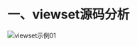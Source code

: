 # 一、viewset源码分析

  ![viewset示例01](https://github.com/Lancger/study_new/blob/master/images/viewset.png)
